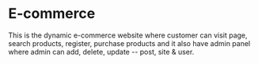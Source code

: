 # E-commerce
This is the dynamic e-commerce website where customer can visit page, search products, register, purchase products and it also have admin panel where admin can add, delete, update -- post, site &amp; user.
